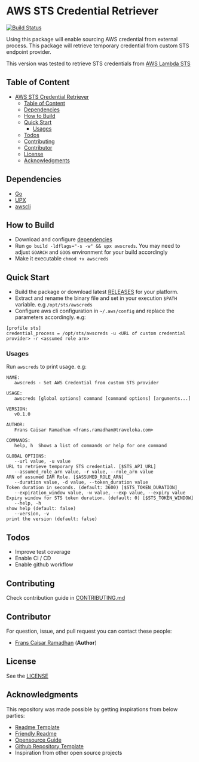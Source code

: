 # AWS STS Credential Retriever

[![Build Status](https://travis-ci.org/traveloka/custom-sts-retriever.svg?branch=master)](https://travis-ci.org/traveloka/custom-sts-retriever)

Using this package will enable sourcing AWS credential from external process. This package will retrieve temporary credential from custom STS endpoint provider.

This version was tested to retrieve STS credentials from [AWS Lambda STS](https://github.com/traveloka/terraform-aws-lambda-sts/releases/tag/v0.3.0)

## Table of Content

- [AWS STS Credential Retriever](#aws-sts-credential-retriever)
  - [Table of Content](#table-of-content)
  - [Dependencies](#dependencies)
  - [How to Build](#how-to-build)
  - [Quick Start](#quick-start)
    - [Usages](#usages)
  - [Todos](#todos)
  - [Contributing](#contributing)
  - [Contributor](#contributor)
  - [License](#license)
  - [Acknowledgments](#acknowledgments)

## Dependencies

- [Go](https://golang.org/dl/)
- [UPX](https://upx.github.io/)
- [awscli](https://github.com/aws/aws-cli)

## How to Build

- Download and configure [dependencies](#dependencies)
- Run `go build -ldflags="-s -w" && upx awscreds`. You may need to adjust `GOARCH` and `GOOS` environment for your build accordingly
- Make it executable `chmod +x awscreds`

## Quick Start

- Build the package or download latest [RELEASES](https://github.com/traveloka/custom-sts-retriever/releases) for your platform.
- Extract and rename the binary file and set in your execution `$PATH` variable. e.g `/opt/sts/awscreds`
- Configure aws cli configuration in `~/.aws/config` and replace the parameters accordingly. e.g:
```
[profile sts]
credential_process = /opt/sts/awscreds -u <URL of custom credential provider> -r <assumed role arn>
```

### Usages

Run `awscreds` to print usage. e.g:

```
NAME:
   awscreds - Set AWS Credential from custom STS provider

USAGE:
   awscreds [global options] command [command options] [arguments...]

VERSION:
   v0.1.0

AUTHOR:
   Frans Caisar Ramadhan <frans.ramadhan@traveloka.com>

COMMANDS:
   help, h  Shows a list of commands or help for one command

GLOBAL OPTIONS:
   --url value, -u value                                             URL to retrieve temporary STS credential. [$STS_API_URL]
   --assumed_role_arn value, -r value, --role_arn value              ARN of assumed IAM Role. [$ASSUMED_ROLE_ARN]
   --duration value, -d value, --token_duration value                Token duration in seconds. (default: 3600) [$STS_TOKEN_DURATION]
   --expiration_window value, -w value, --exp value, --expiry value  Expiry window for STS token duration. (default: 0) [$STS_TOKEN_WINDOW]
   --help, -h                                                        show help (default: false)
   --version, -v                                                     print the version (default: false)
```

## Todos

- Improve test coverage
- Enable CI / CD
- Enable github workflow

## Contributing

Check contribution guide in [CONTRIBUTING.md](https://github.com/traveloka/custom-sts-retriever/blob/master/CONTRIBUTING.md)

## Contributor

For question, issue, and pull request you can contact these people:

- [Frans Caisar Ramadhan](https://github.com/franzramadhan) (**Author**)

## License

See the [LICENSE](https://github.com/traveloka/custom-sts-retriever/blob/master/LICENSE)

## Acknowledgments

This repository was made possible by getting inspirations from below parties:

- [Readme Template](https://gist.github.com/PurpleBooth/109311bb0361f32d87a2)
- [Friendly Readme](https://rowanmanning.com/posts/writing-a-friendly-readme/)
- [Opensource Guide](https://opensource.guide/starting-a-project/)
- [Github Repository Template](https://github.com/traveloka/terraform-aws-modules-template)
- Inspiration from other open source projects
